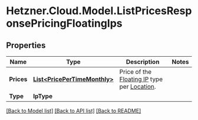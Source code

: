 # Hetzner.Cloud.Model.ListPricesResponsePricingFloatingIps

## Properties

Name | Type | Description | Notes
------------ | ------------- | ------------- | -------------
**Prices** | [**List&lt;PricePerTimeMonthly&gt;**](PricePerTimeMonthly.md) | Price of the [Floating IP](#floating-ips) type per [Location](#locations). | 
**Type** | **IpType** |  | 

[[Back to Model list]](../../README.md#documentation-for-models) [[Back to API list]](../../README.md#documentation-for-api-endpoints) [[Back to README]](../../README.md)

